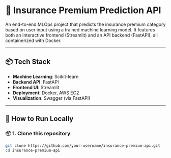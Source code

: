 # 🧠 Insurance Premium Prediction API

An end-to-end MLOps project that predicts the insurance premium category based on user input using a trained machine learning model. It features both an interactive frontend (Streamlit) and an API backend (FastAPI), all containerized with Docker.

---

## 📦 Tech Stack

- **Machine Learning**: Scikit-learn
- **Backend API**: FastAPI
- **Frontend UI**: Streamlit
- **Deployment**: Docker, AWS EC2
- **Visualization**: Swagger (via FastAPI)

---

## 🚀 How to Run Locally

### 📦 1. Clone this repository
```bash
git clone https://github.com/your-username/insurance-premium-api.git
cd insurance-premium-api
